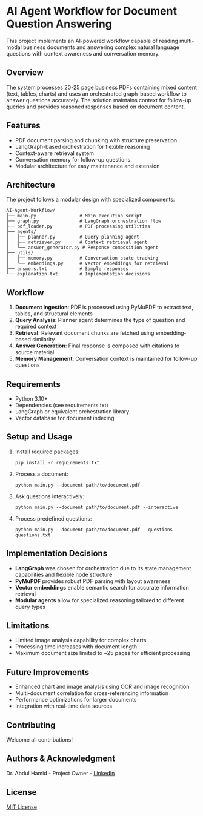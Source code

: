 # AI Agent Workflow for Document Question Answering

This project implements an AI-powered workflow capable of reading multi-modal business documents and answering complex natural language questions with context awareness and conversation memory.

## Overview

The system processes 20-25 page business PDFs containing mixed content (text, tables, charts) and uses an orchestrated graph-based workflow to answer questions accurately. The solution maintains context for follow-up queries and provides reasoned responses based on document content.

## Features

- PDF document parsing and chunking with structure preservation
- LangGraph-based orchestration for flexible reasoning
- Context-aware retrieval system
- Conversation memory for follow-up questions
- Modular architecture for easy maintenance and extension

## Architecture

The project follows a modular design with specialized components:

```
AI-Agent-Workflow/
├── main.py                # Main execution script
├── graph.py               # LangGraph orchestration flow
├── pdf_loader.py          # PDF processing utilities
├── agents/
│   ├── planner.py         # Query planning agent
│   ├── retriever.py       # Context retrieval agent
│   └── answer_generator.py # Response composition agent
├── utils/
│   ├── memory.py          # Conversation state tracking
│   └── embeddings.py      # Vector embeddings for retrieval
├── answers.txt            # Sample responses
└── explanation.txt        # Implementation decisions
```

## Workflow

1. **Document Ingestion**: PDF is processed using PyMuPDF to extract text, tables, and structural elements
2. **Query Analysis**: Planner agent determines the type of question and required context
3. **Retrieval**: Relevant document chunks are fetched using embedding-based similarity
4. **Answer Generation**: Final response is composed with citations to source material
5. **Memory Management**: Conversation context is maintained for follow-up questions

## Requirements

- Python 3.10+
- Dependencies (see requirements.txt)
- LangGraph or equivalent orchestration library
- Vector database for document indexing

## Setup and Usage

1. Install required packages:
   ```
   pip install -r requirements.txt
   ```

2. Process a document:
   ```
   python main.py --document path/to/document.pdf
   ```

3. Ask questions interactively:
   ```
   python main.py --document path/to/document.pdf --interactive
   ```

4. Process predefined questions:
   ```
   python main.py --document path/to/document.pdf --questions questions.txt
   ```

## Implementation Decisions

- **LangGraph** was chosen for orchestration due to its state management capabilities and flexible node structure
- **PyMuPDF** provides robust PDF parsing with layout awareness
- **Vector embeddings** enable semantic search for accurate information retrieval
- **Modular agents** allow for specialized reasoning tailored to different query types

## Limitations

- Limited image analysis capability for complex charts
- Processing time increases with document length
- Maximum document size limited to ~25 pages for efficient processing

## Future Improvements

- Enhanced chart and image analysis using OCR and image recognition
- Multi-document correlation for cross-referencing information
- Performance optimizations for larger documents
- Integration with real-time data sources

## Contributing

Welcome all contributions!

## Authors & Acknowledgment

Dr. Abdul Hamid - Project Owner - [LinkedIn](https://www.linkedin.com/in/ahceo/)

## License

[MIT License](LICENSE)